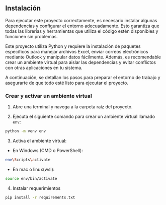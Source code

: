 ## Instalación

Para ejecutar este proyecto correctamente, es necesario instalar algunas dependencias y configurar el entorno adecuadamente. Esto garantiza que todas las librerías y herramientas que utiliza el código estén disponibles y funcionen sin problemas.

Este proyecto utiliza Python y requiere la instalación de paquetes específicos para manejar archivos Excel, enviar correos electrónicos mediante Outlook y manipular datos fácilmente. Además, es recomendable crear un ambiente virtual para aislar las dependencias y evitar conflictos con otras aplicaciones en tu sistema.

A continuación, se detallan los pasos para preparar el entorno de trabajo y asegurarte de que todo esté listo para ejecutar el proyecto.

### Crear y activar un ambiente virtual

1. Abre una terminal y navega a la carpeta raíz del proyecto.

2. Ejecuta el siguiente comando para crear un ambiente virtual llamado `env`:

```bash
python -m venv env
```
3. Activa el ambiente virtual:

- En Windows (CMD o PowerShell):

```bash
env\Scripts\activate
```

- En mac o linux(wsl):

```bash
source env/bin/activate
```
4. Instalar requerimientos
```bash
pip install -r requirements.txt
```
